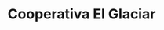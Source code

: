 ---
title: "Cooperativa El Glaciar"
url: /jose-leon-suarez/cooperativa-el-glaciar/
shop: Supermarkt
---